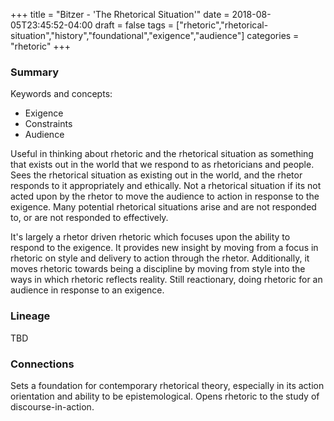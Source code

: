 +++
title = "Bitzer - 'The Rhetorical Situation'"
date = 2018-08-05T23:45:52-04:00
draft = false
tags = ["rhetoric","rhetorical-situation","history","foundational","exigence","audience"]
categories = "rhetoric"
+++
### Summary
Keywords and concepts:
- Exigence
- Constraints
- Audience

Useful in thinking about rhetoric and the rhetorical situation as something that exists out in the world that we respond to as rhetoricians and people. Sees the rhetorical situation as existing out in the world, and the rhetor responds to it appropriately and ethically. Not a rhetorical situation if its not acted upon by the rhetor to move the audience to action in response to the exigence. Many potential rhetorical situations arise and are not responded to, or are not responded to effectively.

It's largely a rhetor driven rhetoric which focuses upon the ability to respond to the exigence. It provides new insight by moving from a focus in rhetoric on style and delivery to action through the rhetor. Additionally, it moves rhetoric towards being a discipline by moving from style into the ways in which rhetoric reflects reality. Still reactionary, doing rhetoric for an audience in response to an exigence.

### Lineage
TBD

### Connections
Sets a foundation for contemporary rhetorical theory, especially in its action orientation and ability to be epistemological. Opens rhetoric to the study of discourse-in-action.
